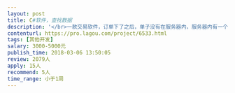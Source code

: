 ```yaml
---                
layout: post       
title: C#软件，查找数据           
description: '</br>一款交易软件，订单下了之后，单子没有在服务器内，服务器内有一个数据库，但是是储存日志的，可能订单数据在服务器内存里，或者外部服务器的数据库里，需要查明白。</br>'     
contenturl: https://pro.lagou.com/project/6533.html      
tags: [其他开发]            
salary: 3000-5000元          
publish_time: 2018-03-06 13:50:05         
review: 2079人                   
apply: 15人                   
recommend: 5人                   
time_range: 小于1周              
---                 
```

